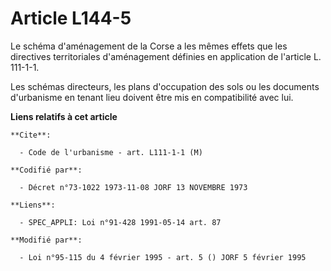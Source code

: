 # Article L144-5

Le schéma d'aménagement de la Corse a les mêmes effets que les directives territoriales d'aménagement définies en application
de l'article L. 111-1-1.

Les schémas directeurs, les plans d'occupation des sols ou les documents d'urbanisme en tenant lieu doivent être mis en
compatibilité avec lui.

**Liens relatifs à cet article**

	**Cite**:

	  - Code de l'urbanisme - art. L111-1-1 (M)

	**Codifié par**:

	  - Décret n°73-1022 1973-11-08 JORF 13 NOVEMBRE 1973

	**Liens**:

	  - SPEC_APPLI: Loi n°91-428 1991-05-14 art. 87

	**Modifié par**:

	  - Loi n°95-115 du 4 février 1995 - art. 5 () JORF 5 février 1995
